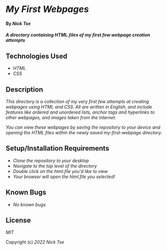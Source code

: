 # _My First Webpages_

#### By _**Nick Tse**_

#### _A directory containing HTML.files of my first few webpage creation attempts_

## Technologies Used

* _HTML_
* _CSS_

## Description

_This directory is a collection of my very first few attempts at creating webpages using HTML and CSS. All are written in English, and include features like ordered and unordered lists, anchor tags and hyperlinks to other webpages, and images taken from the internet._

_You can view these webpages by saving the repository to your device and opening the HTML files within the newly saved my-first-webpage directory._

## Setup/Installation Requirements

* _Clone the repository to your desktop_
* _Navigate to the top level of the directory_
* _Double click on the html.file you'd like to view_
* _Your browser will open the html.file you selected!_

## Known Bugs

* _No known bugs_

## License

_MIT_

Copyright (c) _2022 Nick Tse_